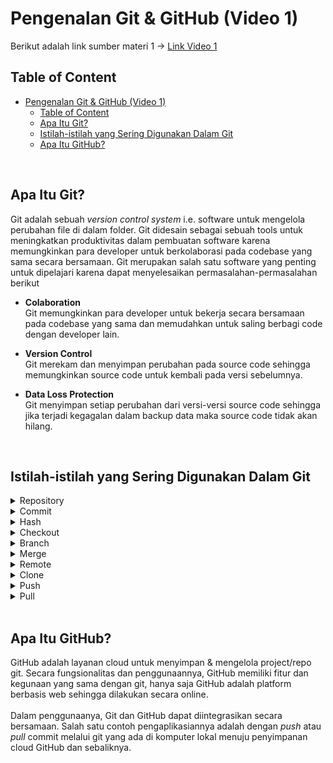 # Pengenalan Git & GitHub (Video 1)
Berikut adalah link sumber materi 1 ->
[Link Video 1](https://www.youtube.com/watch?v=lTMZxWMjXQU&list=PLFIM0718LjIVknj6sgsSceMqlq242-jNf&index=1&t=657s&ab_channel=WebProgrammingUNPAS)

## Table of Content
- [Pengenalan Git \& GitHub (Video 1)](#pengenalan-git--github-video-1)
  - [Table of Content](#table-of-content)
  - [Apa Itu Git?](#apa-itu-git)
  - [Istilah-istilah yang Sering Digunakan Dalam Git](#istilah-istilah-yang-sering-digunakan-dalam-git)
  - [Apa Itu GitHub?](#apa-itu-github)

<br>

## Apa Itu Git?
Git adalah sebuah *version control system* i.e. software untuk mengelola perubahan file di dalam folder. Git didesain sebagai sebuah tools untuk meningkatkan produktivitas dalam pembuatan software karena memungkinkan para developer untuk berkolaborasi pada codebase yang sama secara bersamaan. Git merupakan salah satu software yang penting untuk dipelajari karena dapat menyelesaikan permasalahan-permasalahan berikut

- **Colaboration**<br>
Git memungkinkan para developer untuk bekerja secara bersamaan pada codebase yang sama dan memudahkan untuk saling berbagi code dengan developer lain.

- **Version Control**<br>
Git merekam dan menyimpan perubahan pada source code sehingga memungkinkan source code untuk kembali pada versi sebelumnya.

- **Data Loss Protection**<br>
Git menyimpan setiap perubahan dari versi-versi source code sehingga jika terjadi kegagalan dalam backup data maka source code tidak akan hilang.

<br>

## Istilah-istilah yang Sering Digunakan Dalam Git
<details>
<summary> Repository</summary>
&emsp; Directory atau folder yang menyimpan file-file suatu projek.
</details>

<details>
<summary> Commit</summary>
&emsp; Sebuah snapshot dari perubahan pada file-file projek.
</details>

<details>
<summary> Hash</summary>
&emsp; Sebuah unique identifier yang digunakan untuk mengidentifikasi commit dalam Git database.
</details>

<details>
<summary>Checkout</summary>
&emsp; Proses ketika kita ingin kembali ke version tertentu atau singkatnya berpindah ke sebuah commit.
</details>

<details>
<summary> Branch</summary>
&emsp; Jalur atau percabangan terpisah dari file utama (master). Branching dilakukan agar berbagai fitur dapat dikerjakan secara bersamaan tanpa merusak branch utama.
</details>

<details>
<summary> Merge</summary>
&emsp; Proses dalam menggabungkan branch yang satu dengan yang lainnya.
</details>

<details>
<summary> Remote</summary>
&emsp; Sumber yang memiliki repo.
</details>

<details>
<summary> Clone</summary>
&emsp; Proses mengambil repo dari remote.
</details>

<details>
<summary> Push</summary>
&emsp; Proses mengirimkan commit ke repo.
</details>

<details>
<summary> Pull</summary>
&emsp; Proses mengambil commit ke repo.
</details>

<br>

## Apa Itu GitHub?

GitHub adalah layanan cloud untuk menyimpan & mengelola project/repo git. Secara fungsionalitas dan penggunaannya, GitHub memiliki fitur dan kegunaan yang sama dengan git, hanya saja GitHub adalah platform berbasis web sehingga dilakukan secara online.
<br><br>
Dalam penggunaanya, Git dan GitHub dapat diintegrasikan secara bersamaan. Salah satu contoh pengaplikasiannya adalah dengan *push* atau *pull* commit melalui git yang ada di komputer lokal menuju penyimpanan cloud GitHub dan sebaliknya.
